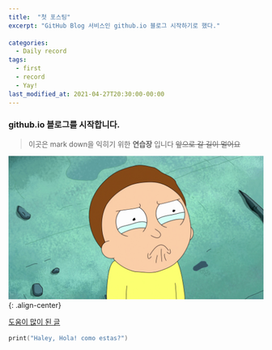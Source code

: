 ```yaml
---
title:  "첫 포스팅"
excerpt: "GitHub Blog 서비스인 github.io 블로그 시작하기로 했다."

categories:
  - Daily record
tags:
  - first
  - record
  - Yay!
last_modified_at: 2021-04-27T20:30:00-00:00
---
```


### github.io 블로그를 시작합니다.  


> 이곳은 mark down을 익히기 위한 **연습장** 입니다
~~앞으로 갈 길이 멀어요~~

![image가 깨진 경우](/assets/images/logo.png "cursor를 올리면 morty"){: .align-center}

[도움이 많이 된 글](https://devinlife.com/howto/)

```swift
print("Haley, Hola! como estas?")
```